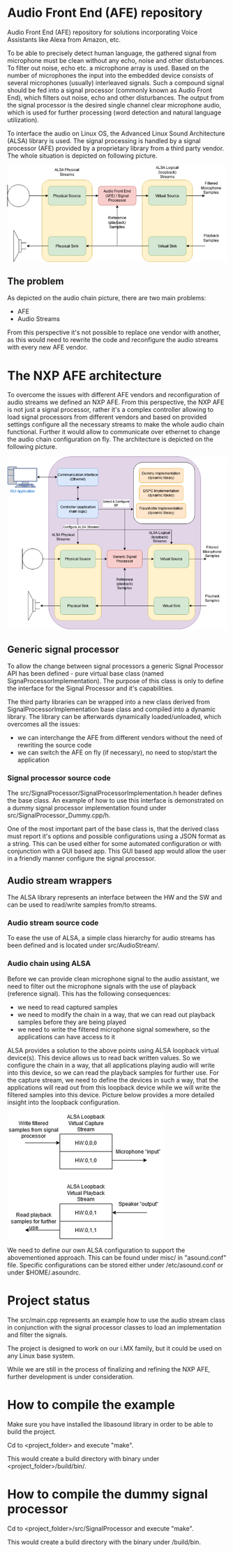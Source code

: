 # Audio Front End (AFE) repository
Audio Front End (AFE) repository for solutions incorporating Voice Assistants like Alexa from Amazon, etc.

To be able to precisely detect human language, the gathered signal from microphone must be clean without 
any echo, noise and other disturbances.
To filter out noise, echo etc. a microphone array is used. Based on the number of microphones the input 
into the embedded device consists of several microphones (usually) interleaved signals. Such a compound
signal should be fed into a signal processor (commonly known as Audio Front End), which filters out noise,
echo and other disturbances. The output from the signal processor is the desired single channel clear 
microphone audio, which is used for further processing (word detection and natural language utilization).

To interface the audio on Linux OS, the Advanced Linux Sound Architecture (ALSA) library is used. The 
signal processing is handled by a signal processor (AFE) provided by a proprietary library from a third
party vendor. The whole situation is depicted on following picture.

![audio_chain](doc/pic/audio_chain.png)

## The problem
As depicted on the audio chain picture, there are two main problems:
- AFE
- Audio Streams

From this perspective it's not possible to replace one vendor with another, as this would need to rewrite
the code and reconfigure the audio streams with every new AFE vendor.

# The NXP AFE architecture
To overcome the issues with different AFE vendors and reconfiguration of audio streams we defined an
NXP AFE. From this perspective, the NXP AFE is not just a signal processor, rather it's a complex
controller allowing to load signal processors from different vendors and based on provided settings
configure all the necessary streams to make the whole audio chain functional. Further it would allow
to communicate over ethernet to change the audio chain configuration on fly. The architecture is depicted
on the following picture.

![nxp_afe](doc/pic/nxp_afe.png)

## Generic signal processor
To allow the change between signal processors a generic Signal Processor API has been defined - pure 
virtual base class (named SignaProcessorImplementation). The purpose of this class is only to define 
the interface for the Signal Processor and it's capabilities.

The third party libraries can be wrapped into a new class derived from SignalProcessorImplementation base
class and compiled into a dynamic library. The library can be afterwards dynamically loaded/unloaded,
which overcomes all the issues:
- we can interchange the AFE from different vendors without the need of rewriting the source code
- we can switch the AFE on fly (if necessary), no need to stop/start the application

### Signal processor source code
The src/SignalProcessor/SignalProcessorImplementation.h header defines the base class. An example of how to use
this interface is demonstrated on a dummy signal processor implementation found under src/SignalProcessor_Dummy.cpp/h.

One of the most important part of the base class is, that the derived class must report it's options and possible
configurations using a JSON format as a string. This can be used either for some automated configuration or
with conjunction with a GUI based app. This GUI based app would allow the user in a friendly manner configure
the signal processor.

## Audio stream wrappers
The ALSA library represents an interface between the HW and the SW and can be used to read/write samples
from/to streams.

### Audio stream source code
To ease the use of ALSA, a simple class hierarchy for audio streams has been defined and is
located under src/AudioStream/.

### Audio chain using ALSA
Before we can provide clean microphone signal to the audio assistant, we need to filter out the microphone signals
with the use of playback (reference signal). This has the following consequences:
- we need to read captured samples
- we need to modify the chain in a way, that we can read out playback samples before they are being played
- we need to write the filtered microphone signal somewhere, so the applications can have access to it

ALSA provides a solution to the above points using ALSA loopback virtual device(s). This device allows us to
read back written values. So we configure the chain in a way, that all applications playing audio will write 
into this device, so we can read the playback samples for further use. For the capture stream, we need to define
the devices in such a way, that the applications will read out from this loopback device while we will write
the filtered samples into this device. Picture below provides a more detailed insight into the loopback
configuration.

![loopback](doc/pic/loopback.png)

We need to define our own ALSA configuration to support the abovementioned approach. This can be found under misc/
in "asound.conf" file. Specific configurations can be stored either under /etc/asound.conf or under $HOME/.asoundrc.

# Project status
The src/main.cpp represents an example how to use the audio stream class in conjunction with the signal processor
classes to load an implementation and filter the signals.

The project is designed to work on our i.MX family, but it could be used on any Linux base system.

While we are still in the process of finalizing and refining the NXP AFE, further development is under consideration.

# How to compile the example
Make sure you have installed the libasound library in order to be able to build the project.

Cd to <project_folder> and execute "make".

This would create a build directory with binary under <project_folder>/build/bin/.

# How to compile the dummy signal processor
Cd to <project_folder>/src/SignalProcessor and execute "make".

This would create a build directory with the binary under /build/bin.
